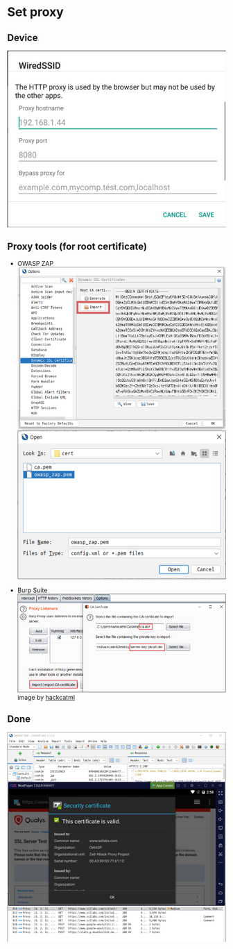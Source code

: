 # Set proxy

## Device

![prx](../img/prx.jpg)

## Proxy tools (for root certificate)

-   OWASP ZAP  
    ![zap01](../img/001.png)
    ![zap02](../img/002.png)

-   Burp Suite  
    ![burp01](../img/003.png)
    image by [hackcatml](https://hackcatml.tistory.com/m/37)

## Done

![rst](../img/rst.jpg)
